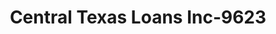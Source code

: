 ---
f_zip-code: 77803
f_state-code: TX
title: Central Texas Loans Inc-9623
f_phone: 979-823-5626
f_city-only: Bryan
f_address: 909 South Main Street Bryan
f_location-unique-id: '9623'
slug: central-texas-loans-inc-9623
updated-on: '2024-05-30T13:46:58.046Z'
created-on: '2024-05-30T13:36:59.803Z'
published-on: '2024-05-30T13:54:32.469Z'
f_city-state: cms/city/bryan-tx.md
f_company: cms/company/central-texas-loans-inc.md
f_state: cms/state/texas.md
layout: '[payday-loan].html'
tags: payday-loan
---